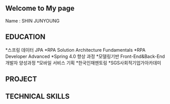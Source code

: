 ## Welcome to My page

Name : SHIN JUNYOUNG

## EDUCATION
*스프링 데이터 JPA
*RPA Solution Architecture Fundamentals
*RPA Developer Advanced
*Spring 4.0 향상 과정
*모델링기반 Front-End&Back-End 개발자 양성과정
*모바일 서비스 기획
*한국인재멘토링 
*SGS사회적기업가아카데미 

## PROJECT


## TECHNICAL SKILLS

